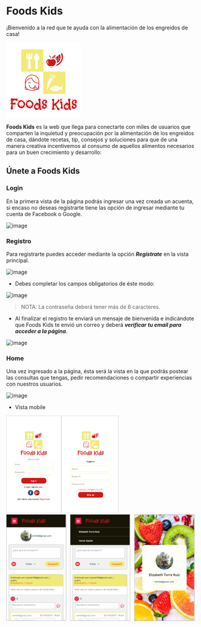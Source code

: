 # Foods Kids
¡Bienvenido a la red que te ayuda con la alimentación de los engreidos de casa!

<img src="./img/logo1.png"/>

**Foods Kids** es la web que llega para conectarte con miles de usuarios que comparten la inquietud y preocupación por la alimentación de los engreidos de casa, dándote recetas, tip, consejos y soluciones para que de una manera creativa incentivemos al consumo de aquellos alimentos necesarios para un buen crecimiento y desarrollo:

## Únete a Foods Kids

### Login

En la primera vista de la página podrás ingresar una vez creada un acuenta, si encaso no deseas registrarte tiene las opción de ingresar mediante tu cuenta de Facebook o Google.

![image](https://user-images.githubusercontent.com/51327685/64070420-c48d6300-cc24-11e9-8619-afb157162241.png)

### Registro

Para registrarte puedes acceder mediante la opción **_Regístrate_** en la vista principal.

![image](https://user-images.githubusercontent.com/51327685/64070438-41b8d800-cc25-11e9-8534-cba76c4ea5df.png)

* Debes completar los campos obligatorios de éste modo:

![image](https://user-images.githubusercontent.com/51327685/64070493-ceb06100-cc26-11e9-9804-6c441e265c8c.png)

> NOTA: La contraseña deberá tener más de 6 caracteres.

* Al finalizar el registro te enviará un mensaje de bienvenida e indicándote que Foods Kids te envió un correo y deberá **_verificar tu email para acceder a la página_**.

![image](https://user-images.githubusercontent.com/51327685/64070528-93faf880-cc27-11e9-9684-a3cbdfa882e5.png)

### Home

Una vez ingresado a la página, ésta será la vista en la que podrás postear las consultas que tengas, pedir recomendaciones o compartir experiencias con nuestros usuarios.

![image](https://user-images.githubusercontent.com/51327685/64070549-6e222380-cc28-11e9-912d-9c6fc8ec85cd.png)

* Vista mobile

<img src="./img/mobile_login.png" width="300px"/>
<img src="./img/mobile_home.png" />
